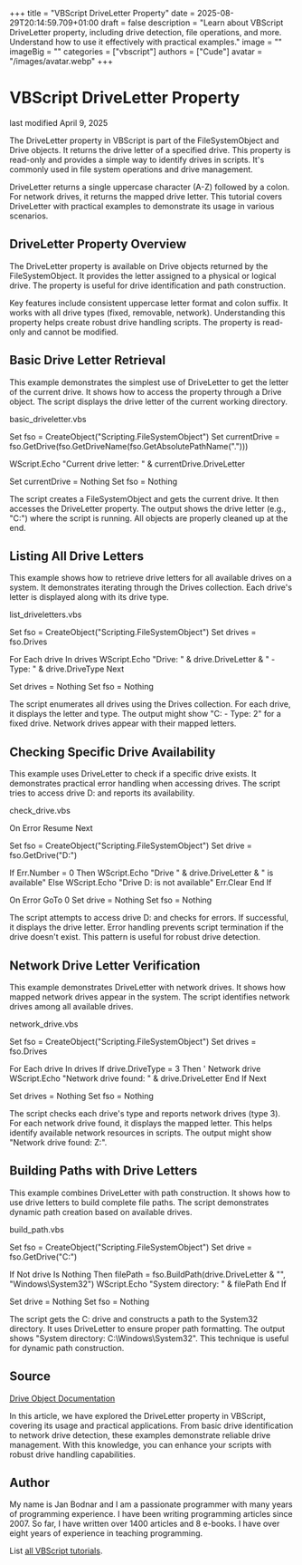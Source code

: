 +++
title = "VBScript DriveLetter Property"
date = 2025-08-29T20:14:59.709+01:00
draft = false
description = "Learn about VBScript DriveLetter property, including drive detection, file operations, and more. Understand how to use it effectively with practical examples."
image = ""
imageBig = ""
categories = ["vbscript"]
authors = ["Cude"]
avatar = "/images/avatar.webp"
+++

# VBScript DriveLetter Property

last modified April 9, 2025

The DriveLetter property in VBScript is part of the
FileSystemObject and Drive objects. It returns the
drive letter of a specified drive. This property is read-only and provides
a simple way to identify drives in scripts. It's commonly used in file system
operations and drive management.

DriveLetter returns a single uppercase character (A-Z) followed by
a colon. For network drives, it returns the mapped drive letter. This tutorial
covers DriveLetter with practical examples to demonstrate its usage
in various scenarios.

## DriveLetter Property Overview

The DriveLetter property is available on Drive objects
returned by the FileSystemObject. It provides the letter assigned
to a physical or logical drive. The property is useful for drive identification
and path construction.

Key features include consistent uppercase letter format and colon suffix. It
works with all drive types (fixed, removable, network). Understanding this
property helps create robust drive handling scripts. The property is read-only
and cannot be modified.

## Basic Drive Letter Retrieval

This example demonstrates the simplest use of DriveLetter to get
the letter of the current drive. It shows how to access the property through
a Drive object. The script displays the drive letter of the
current working directory.

basic_driveletter.vbs
  

Set fso = CreateObject("Scripting.FileSystemObject")
Set currentDrive = fso.GetDrive(fso.GetDriveName(fso.GetAbsolutePathName(".")))

WScript.Echo "Current drive letter: " &amp; currentDrive.DriveLetter

Set currentDrive = Nothing
Set fso = Nothing

The script creates a FileSystemObject and gets the current drive.
It then accesses the DriveLetter property. The output shows the
drive letter (e.g., "C:") where the script is running. All objects are properly
cleaned up at the end.

## Listing All Drive Letters

This example shows how to retrieve drive letters for all available drives on
a system. It demonstrates iterating through the Drives collection.
Each drive's letter is displayed along with its drive type.

list_driveletters.vbs
  

Set fso = CreateObject("Scripting.FileSystemObject")
Set drives = fso.Drives

For Each drive In drives
    WScript.Echo "Drive: " &amp; drive.DriveLetter &amp; " - Type: " &amp; drive.DriveType
Next

Set drives = Nothing
Set fso = Nothing

The script enumerates all drives using the Drives collection. For
each drive, it displays the letter and type. The output might show "C: - Type: 2"
for a fixed drive. Network drives appear with their mapped letters.

## Checking Specific Drive Availability

This example uses DriveLetter to check if a specific drive exists.
It demonstrates practical error handling when accessing drives. The script tries
to access drive D: and reports its availability.

check_drive.vbs
  

On Error Resume Next

Set fso = CreateObject("Scripting.FileSystemObject")
Set drive = fso.GetDrive("D:")

If Err.Number = 0 Then
    WScript.Echo "Drive " &amp; drive.DriveLetter &amp; " is available"
Else
    WScript.Echo "Drive D: is not available"
    Err.Clear
End If

On Error GoTo 0
Set drive = Nothing
Set fso = Nothing

The script attempts to access drive D: and checks for errors. If successful, it
displays the drive letter. Error handling prevents script termination if the
drive doesn't exist. This pattern is useful for robust drive detection.

## Network Drive Letter Verification

This example demonstrates DriveLetter with network drives. It shows
how mapped network drives appear in the system. The script identifies network
drives among all available drives.

network_drive.vbs
  

Set fso = CreateObject("Scripting.FileSystemObject")
Set drives = fso.Drives

For Each drive In drives
    If drive.DriveType = 3 Then ' Network drive
        WScript.Echo "Network drive found: " &amp; drive.DriveLetter
    End If
Next

Set drives = Nothing
Set fso = Nothing

The script checks each drive's type and reports network drives (type 3). For
each network drive found, it displays the mapped letter. This helps identify
available network resources in scripts. The output might show "Network drive found: Z:".

## Building Paths with Drive Letters

This example combines DriveLetter with path construction. It shows
how to use drive letters to build complete file paths. The script demonstrates
dynamic path creation based on available drives.

build_path.vbs
  

Set fso = CreateObject("Scripting.FileSystemObject")
Set drive = fso.GetDrive("C:")

If Not drive Is Nothing Then
    filePath = fso.BuildPath(drive.DriveLetter &amp; "\", "Windows\System32")
    WScript.Echo "System directory: " &amp; filePath
End If

Set drive = Nothing
Set fso = Nothing

The script gets the C: drive and constructs a path to the System32 directory.
It uses DriveLetter to ensure proper path formatting. The output
shows "System directory: C:\Windows\System32". This technique is useful for
dynamic path construction.

## Source

[Drive Object Documentation](https://learn.microsoft.com/en-us/previous-versions/windows/internet-explorer/ie-developer/scripting-articles/2x9h1e1a(v=vs.84))

In this article, we have explored the DriveLetter property in
VBScript, covering its usage and practical applications. From basic drive
identification to network drive detection, these examples demonstrate reliable
drive management. With this knowledge, you can enhance your scripts with robust
drive handling capabilities.

## Author

My name is Jan Bodnar and I am a passionate programmer with many years of
programming experience. I have been writing programming articles since 2007. So
far, I have written over 1400 articles and 8 e-books. I have over eight years of
experience in teaching programming.

List [all VBScript tutorials](/vbscript/).
